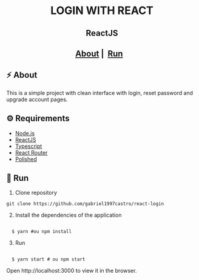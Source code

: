 <h1 align="center">
    LOGIN WITH REACT
</h1>
<h2 align="center">  ReactJS <h2>
<p align="center">
  <a href="#zap-about">About</a>&nbsp;|&nbsp;
  <a href="#rocket-run">Run</a>&nbsp;&nbsp;&nbsp;
</p>
 

## :zap: About

This is a simple project with clean interface with login, reset password and upgrade account pages.


## :gear: Requirements

-  [Node.js](https://nodejs.org/en/)
-  [ReactJS](https://reactjs.org/)
-  [Typescript](https://www.typescriptlang.org/)
-  [React Router](https://reactrouter.com/docs/en/v6/getting-started/overview)
-  [Polished](https://polished.js.org/)


## :rocket: Run
1. Clone repository

<pre><code>git clone https://github.com/gabriel1997castro/react-login</code></pre>

2. Install the dependencies of the application

<pre><code>
  $ yarn #ou npm install
</code></pre>

3. Run
<pre><code>
  $ yarn start # ou npm start
</code></pre>


Open http://localhost:3000 to view it in the browser.
